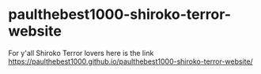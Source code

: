 # paulthebest1000-shiroko-terror-website

For y'all Shiroko Terror lovers here is the link https://paulthebest1000.github.io/paulthebest1000-shiroko-terror-website/
